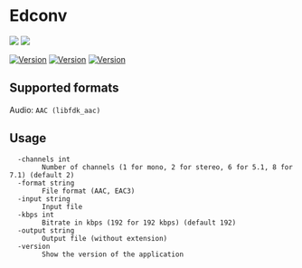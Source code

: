 # Edconv

<img src="https://img.shields.io/badge/go-%2300ADD8.svg?style=for-the-badge&logo=go&logoColor=white"/> <img src="https://shields.io/badge/FFmpeg-%23171717.svg?logo=ffmpeg&style=for-the-badge&labelColor=171717&logoColor=5cb85c"/>

[![Version](https://img.shields.io/badge/Version-1.2.1-blue)]()
[![Version](https://img.shields.io/badge/GoLang-v1.24.0-blue)]()
[![Version](https://img.shields.io/badge/FFmpeg-v7.1.1-blue)]()

## Supported formats

Audio: `AAC (libfdk_aac)`

## Usage

```
  -channels int
    	Number of channels (1 for mono, 2 for stereo, 6 for 5.1, 8 for 7.1) (default 2)
  -format string
    	File format (AAC, EAC3)
  -input string
    	Input file
  -kbps int
    	Bitrate in kbps (192 for 192 kbps) (default 192)
  -output string
    	Output file (without extension)
  -version
    	Show the version of the application
```